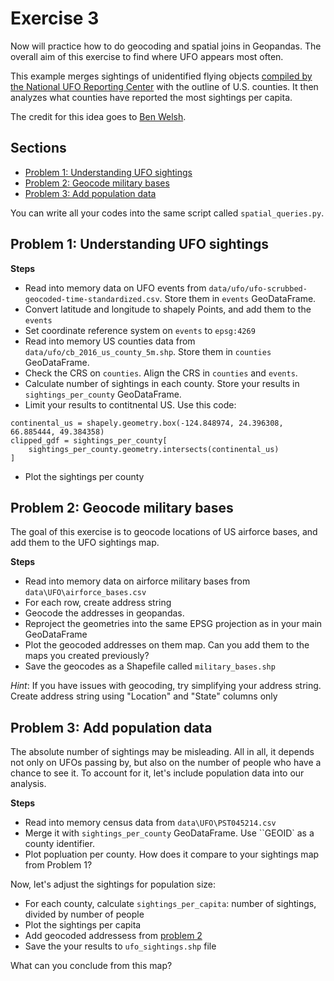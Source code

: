 # Exercise 3

Now will practice how to do geocoding and spatial joins in Geopandas. The overall aim of this exercise to find where UFO appears most often.

This example merges sightings of unidentified flying objects [compiled by the National UFO Reporting Center](https://github.com/planetsig/ufo-reports) with the outline of U.S. counties. It then analyzes what counties have reported the most sightings per capita.

The credit for this idea goes to [Ben Welsh](mailto:ben.welsh@gmail.com).
## Sections

 - [Problem 1: Understanding UFO sightings](#problem-1-understanding-ufo-sightings)
 - [Problem 2: Geocode military bases](#problem-2-geocode-military-bases)
 - [Problem 3: Add population data](#problem-3-add-population-data)

You can write all your codes into the same script called `spatial_queries.py`.

## Problem 1: Understanding UFO sightings

**Steps**
- Read into memory data on UFO events from `data/ufo/ufo-scrubbed-geocoded-time-standardized.csv`. Store them in `events` GeoDataFrame.
- Convert latitude and longitude to shapely Points, and add them to the `events`
- Set coordinate reference system on `events` to `epsg:4269`
- Read into memory US counties data from `data/ufo/cb_2016_us_county_5m.shp`. Store them in `counties` GeoDataFrame.
- Check the CRS on `counties`. Align the CRS in `counties` and `events`.
- Calculate number of sightings in each county. Store your results in `sightings_per_county` GeoDataFrame.
- Limit your results to contitnental US. Use this code:
```
continental_us = shapely.geometry.box(-124.848974, 24.396308, 66.885444, 49.384358)
clipped_gdf = sightings_per_county[
    sightings_per_county.geometry.intersects(continental_us)
]
```
- Plot the sightings per county

## Problem 2: Geocode military bases

The goal of this exercise is to geocode locations of US airforce bases, and add them to the UFO sightings map.

**Steps**
- Read into memory data on airforce military bases from `data\UFO\airforce_bases.csv`
- For each row, create address string
- Geocode the addresses in geopandas.
- Reproject the geometries into the same EPSG projection as in your main GeoDataFrame
- Plot the geocoded addresses on them map. Can you add them to the maps you created previously?
- Save the geocodes as a Shapefile called `military_bases.shp`

*Hint*: If you have issues with geocoding, try simplifying your address string. Create address string using "Location" and "State" columns only

## Problem 3: Add population data

The absolute number of sightings may be misleading. All in all, it depends not only on UFOs passing by, but also on the number of people who have a chance to see it. To account for it, let's include population data into our analysis.

**Steps**
- Read into memory census data from `data\UFO\PST045214.csv`
- Merge it with `sightings_per_county` GeoDataFrame. Use ``GEOID` as a county identifier.
- Plot popluation per county. How does it compare to your sightings map from Problem 1?

Now, let's adjust the sightings for population size:
- For each county, calculate `sightings_per_capita`: number of sightings, divided by number of people
- Plot the sightings per capita
- Add geocoded addressess from [problem 2](#problem-2-geocode-military-bases)
- Save the your results to `ufo_sightings.shp` file

What can you conclude from this map?